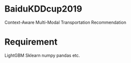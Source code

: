 # BaiduKDDcup2019
Context-Aware Multi-Modal Transportation Recommendation
# Requirement
LightGBM Sklearn numpy pandas etc.
